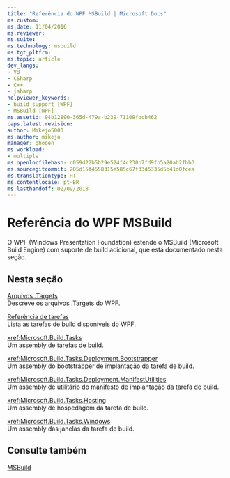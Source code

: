 ```yaml
---
title: "Referência do WPF MSBuild | Microsoft Docs"
ms.custom: 
ms.date: 11/04/2016
ms.reviewer: 
ms.suite: 
ms.technology: msbuild
ms.tgt_pltfrm: 
ms.topic: article
dev_langs:
- VB
- CSharp
- C++
- jsharp
helpviewer_keywords:
- build support [WPF]
- MSBuild [WPF]
ms.assetid: 94b12890-365d-479a-b239-71109fbcb462
caps.latest.revision: 
author: Mikejo5000
ms.author: mikejo
manager: ghogen
ms.workload:
- multiple
ms.openlocfilehash: c059d22b5b29e524f4c230b7fd9fb5a20ab2fbb3
ms.sourcegitcommit: 205d15f4558315e585c67f33d5335d5b41d0fcea
ms.translationtype: HT
ms.contentlocale: pt-BR
ms.lasthandoff: 02/09/2018
---
```

# <a name="wpf-msbuild-reference"></a>Referência do WPF MSBuild
O WPF (Windows Presentation Foundation) estende o MSBuild (Microsoft Build Engine) com suporte de build adicional, que está documentado nesta seção.  
  
## <a name="in-this-section"></a>Nesta seção  
 [Arquivos .Targets](../msbuild/wpf-dot-targets-files.md)  
 Descreve os arquivos .Targets do WPF.  
  
 [Referência de tarefas](../msbuild/wpf-msbuild-task-reference.md)  
 Lista as tarefas de build disponíveis do WPF.  
  
 <xref:Microsoft.Build.Tasks>  
 Um assembly de tarefas de build.  
  
 <xref:Microsoft.Build.Tasks.Deployment.Bootstrapper>  
 Um assembly do bootstrapper de implantação da tarefa de build.  
  
 <xref:Microsoft.Build.Tasks.Deployment.ManifestUtilities>  
 Um assembly de utilitário do manifesto de implantação da tarefa de build.  
  
 <xref:Microsoft.Build.Tasks.Hosting>  
 Um assembly de hospedagem da tarefa de build.  
  
 <xref:Microsoft.Build.Tasks.Windows>  
 Um assembly das janelas da tarefa de build.  
  
## <a name="see-also"></a>Consulte também  
 [MSBuild](../msbuild/msbuild.md)